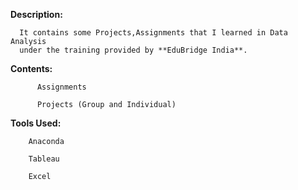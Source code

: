**Description:**

      It contains some Projects,Assignments that I learned in Data Analysis 
      under the training provided by **EduBridge India**.

**Contents:**

          Assignments 
          
          Projects (Group and Individual)
        
**Tools Used:**

        Anaconda
        
        Tableau 
        
        Excel

        
        
        
        
